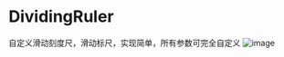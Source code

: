 # DividingRuler
自定义滑动刻度尺，滑动标尺，实现简单，所有参数可完全自定义
![image](https://upload-images.jianshu.io/upload_images/2572565-012017609a7639bb.gif?imageMogr2/auto-orient/strip )  
